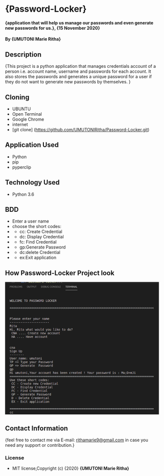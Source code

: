 # {Password-Locker}

#### {application that will help us manage our passwords and even generate new passwords for us.}, {15 November 2020}
#### By **{UMUTONI Marie Ritha}**

## Description

{This project is a python application that manages credentials account of a person  i.e. account name, username and passwords for each account. It also stores the passwords and generates a unique password for a user if they do not want to generate new passwords by themselves. }

## Cloning

* UBUNTU
* Open Terminal
* Google Chrome
* internet
* [git clone] (https://github.com/UMUTONIRitha/Password-Locker.git)

## Application Used

* Python
* pip
* pyperclip

## Technology Used

* Python 3.6

## BDD

* Enter a user name
* choose the short codes:
* * cc: Create Credential
* * dc: Display Credential
* * fc: Find Credential
* * gp:Generate Password
* * dc:delete Credential
* * ex:Exit application

## How Password-Locker Project look

![Password-Locker](password.png)

## Contact Information

{feel free to contact me via E-mail: rithamarie9@gmail.com in case you need any support or contribution.}

### License

* MIT license,Copyright (c) {2020} **{UMUTONI Marie Ritha}**